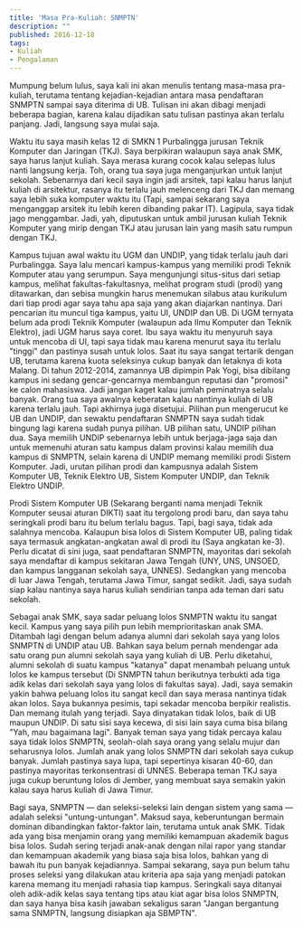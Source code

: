 ```yaml
---
title: 'Masa Pra-Kuliah: SNMPTN'
description: ""
published: 2016-12-18
tags:
- Kuliah
- Pengalaman
---
```

Mumpung belum lulus, saya kali ini akan menulis tentang masa-masa pra-kuliah, terutama tentang kejadian-kejadian antara masa pendaftaran SNMPTN sampai saya diterima di UB. Tulisan ini akan dibagi menjadi beberapa bagian, karena kalau dijadikan satu tulisan pastinya akan terlalu panjang. Jadi, langsung saya mulai saja.

Waktu itu saya masih kelas 12 di SMKN 1 Purbalingga jurusan Teknik Komputer dan Jaringan (TKJ). Saya berpikiran walaupun saya anak SMK, saya harus lanjut kuliah. Saya merasa kurang cocok kalau selepas lulus nanti langsung kerja. Toh, orang tua saya juga menganjurkan untuk lanjut sekolah. Sebenarnya dari kecil saya ingin jadi arsitek, tapi kalau harus lanjut kuliah di arsitektur, rasanya itu terlalu jauh melenceng dari TKJ dan memang saya lebih suka komputer waktu itu (Tapi, sampai sekarang saya menganggap arsitek itu lebih keren dibanding pakar IT). Lagipula, saya tidak jago menggambar. Jadi, yah, diputuskan untuk ambil jurusan kuliah Teknik Komputer yang mirip dengan TKJ atau jurusan lain yang masih satu rumpun dengan TKJ.

Kampus tujuan awal waktu itu UGM dan UNDIP, yang tidak terlalu jauh dari Purbalingga. Saya lalu mencari kampus-kampus yang memiliki prodi Teknik Komputer atau yang serumpun. Saya mengunjungi situs-situs dari setiap kampus, melihat fakultas-fakultasnya, melihat program studi (prodi) yang ditawarkan, dan sebisa mungkin harus menemukan silabus atau kurikulum dari tiap prodi agar saya tahu apa saja yang akan diajarkan nantinya. Dari pencarian itu muncul tiga kampus, yaitu UI, UNDIP dan UB. Di UGM ternyata belum ada prodi Teknik Komputer (walaupun ada Ilmu Komputer dan Teknik Elektro), jadi UGM harus saya coret. Ibu saya waktu itu menyuruh saya untuk mencoba di UI, tapi saya tidak mau karena menurut saya itu terlalu "tinggi" dan pastinya susah untuk lolos. Saat itu saya sangat tertarik dengan UB, terutama karena kuota seleksinya cukup banyak dan letaknya di kota Malang. Di tahun 2012-2014, zamannya UB dipimpin Pak Yogi, bisa dibilang kampus ini sedang gencar-gencarnya membangun reputasi dan "promosi" ke calon mahasiswa. Jadi jangan kaget kalau jumlah peminatnya selalu banyak. Orang tua saya awalnya keberatan kalau nantinya kuliah di UB karena terlalu jauh. Tapi akhirnya juga disetujui. Pilihan pun mengerucut ke UB dan UNDIP, dan sewaktu pendaftaran SNMPTN saya sudah tidak bingung lagi karena sudah punya pilihan. UB pilihan satu, UNDIP pilihan dua. Saya memilih UNDIP sebenarnya lebih untuk berjaga-jaga saja dan untuk memenuhi aturan satu kampus dalam provinsi kalau memilih dua kampus di SNMPTN, selain karena di UNDIP memang memiliki prodi Sistem Komputer. Jadi, urutan pilihan prodi dan kampusnya adalah Sistem Komputer UB, Teknik Elektro UB, Sistem Komputer UNDIP, dan Teknik Elektro UNDIP.

Prodi Sistem Komputer UB (Sekarang berganti nama menjadi Teknik Komputer seusai aturan DIKTI) saat itu tergolong prodi baru, dan saya tahu seringkali prodi baru itu belum terlalu bagus. Tapi, bagi saya, tidak ada salahnya mencoba. Kalaupun bisa lolos di Sistem Komputer UB, paling tidak saya termasuk angkatan-angkatan awal di prodi itu (Saya angkatan ke-3). Perlu dicatat di sini juga, saat pendaftaran SNMPTN, mayoritas dari sekolah saya mendaftar di kampus sekitaran Jawa Tengah (UNY, UNS, UNSOED, dan kampus langganan sekolah saya, UNNES). Sedangkan yang mencoba di luar Jawa Tengah, terutama Jawa Timur, sangat sedikit. Jadi, saya sudah siap kalau nantinya saya harus kuliah sendirian tanpa ada teman dari satu sekolah.

Sebagai anak SMK, saya sadar peluang lolos SNMPTN waktu itu sangat kecil. Kampus yang saya pilih pun lebih memprioritaskan anak SMA. Ditambah lagi dengan belum adanya alumni dari sekolah saya yang lolos SNMPTN di UNDIP atau UB. Bahkan saya belum pernah mendengar ada satu orang pun alumni sekolah saya yang kuliah di UB. Perlu diketahui, alumni sekolah di suatu kampus "katanya" dapat menambah peluang untuk lolos ke kampus tersebut (Di SNMPTN tahun berikutnya terbukti ada tiga adik kelas dari sekolah saya yang lolos di fakultas saya). Jadi, saya semakin yakin bahwa peluang lolos itu sangat kecil dan saya merasa nantinya tidak akan lolos. Saya bukannya pesimis, tapi sekadar mencoba berpikir realistis. Dan memang itulah yang terjadi. Saya dinyatakan tidak lolos, baik di UB maupun UNDIP. Di satu sisi saya kecewa, di sisi lain saya cuma bisa bilang "Yah, mau bagaimana lagi". Banyak teman saya yang tidak percaya kalau saya tidak lolos SNMPTN, seolah-olah saya orang yang selalu mujur dan seharusnya lolos. Jumlah anak yang lolos SNMPTN dari sekolah saya cukup banyak. Jumlah pastinya saya lupa, tapi sepertinya kisaran 40-60, dan pastinya mayoritas terkonsentrasi di UNNES. Beberapa teman TKJ saya juga cukup beruntung lolos di Jember, yang membuat saya semakin yakin kalau saya harus kuliah di Jawa Timur.

Bagi saya, SNMPTN — dan seleksi-seleksi lain dengan sistem yang sama — adalah seleksi "untung-untungan". Maksud saya, keberuntungan bermain dominan dibandingkan faktor-faktor lain, terutama untuk anak SMK. Tidak ada yang bisa menjamin orang yang memiliki kemampuan akademik bagus bisa lolos. Sudah sering terjadi anak-anak dengan nilai rapor yang standar dan kemampuan akademik yang biasa saja bisa lolos, bahkan yang di bawah itu pun banyak kejadiannya. Sampai sekarang, saya pun belum tahu proses seleksi yang dilakukan atau kriteria apa saja yang menjadi patokan karena memang itu menjadi rahasia tiap kampus. Seringkali saya ditanyai oleh adik-adik kelas saya tentang tips atau kiat agar bisa lolos SNMPTN, dan saya hanya bisa kasih jawaban sekaligus saran "Jangan bergantung sama SNMPTN, langsung disiapkan aja SBMPTN".

